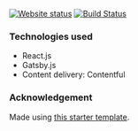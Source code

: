 [![Website status](https://img.shields.io/website-up-down-green-red/https/maacpiash.com.svg?label=website)](https://www.maacpiash.com/)
[![Build Status](https://travis-ci.com/maacpiash/human.svg?branch=master)](https://travis-ci.com/maacpiash/human)

### Technologies used
- React.js
- Gatsby.js
- Content delivery: Contentful

### Acknowledgement
Made using [this starter template](https://github.com/EmaSuriano/gatsby-starter-mate).
